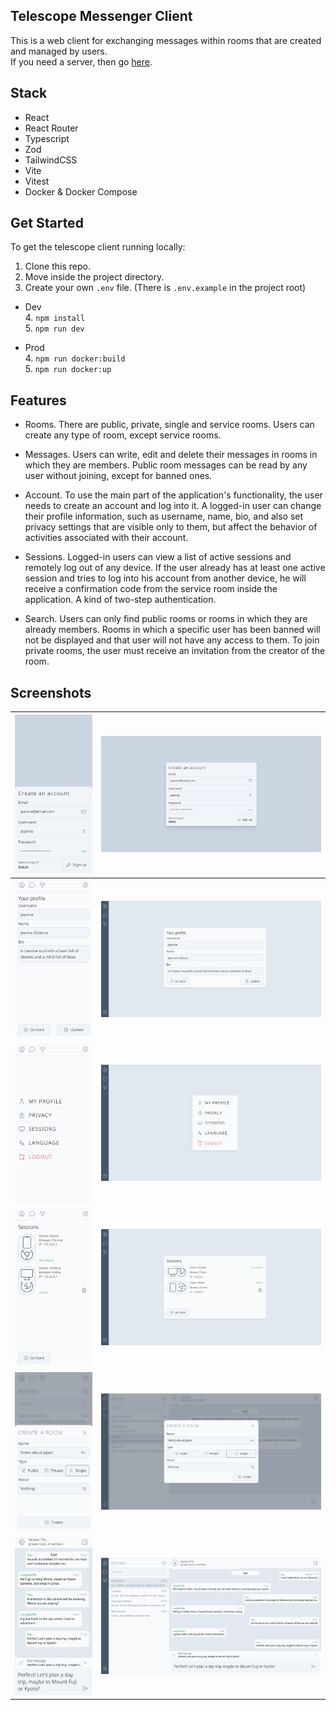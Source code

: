 ## Telescope Messenger Client

This is a web client for exchanging messages within rooms that are created and managed by users.  
If you need a server, then go [here](https://github.com/r7s9p9/telescope-server).

## Stack

- React
- React Router
- Typescript
- Zod
- TailwindCSS
- Vite
- Vitest
- Docker & Docker Compose

## Get Started

To get the telescope client running locally:

1. Clone this repo.
2. Move inside the project directory.
3. Create your own `.env` file. (There is `.env.example` in the project root)

- Dev  
  4. `npm install`  
  5. `npm run dev`

- Prod  
  4. `npm run docker:build`  
  5. `npm run docker:up`

## Features

- Rooms. There are public, private, single and service rooms. Users can create any type of room, except service rooms.

- Messages. Users can write, edit and delete their messages in rooms in which they are members. Public room messages can be read by any user without joining, except for banned ones.

- Account. To use the main part of the application's functionality, the user needs to create an account and log into it. A logged-in user can change their profile information, such as username, name, bio, and also set privacy settings that are visible only to them, but affect the behavior of activities associated with their account.

- Sessions. Logged-in users can view a list of active sessions and remotely log out of any device. If the user already has at least one active session and tries to log into his account from another device, he will receive a confirmation code from the service room inside the application. A kind of two-step authentication.

- Search. Users can only find public rooms or rooms in which they are already members. Rooms in which a specific user has been banned will not be displayed and that user will not have any access to them. To join private rooms, the user must receive an invitation from the creator of the room.

## Screenshots

| ![Create an account](docs/images/readme-screenshot-01-mobile.png) | ![Create an account](docs/images/readme-screenshot-01-desktop.png)
| ------------------------------------------------- | ------------------------------------------------------ |
| ![Profile](docs/images/readme-screenshot-02-mobile.png) | ![Profile](docs/images/readme-screenshot-02-desktop.png) |
| ![Settings](docs/images/readme-screenshot-04-mobile.png) | ![Settings](docs/images/readme-screenshot-04-desktop.png) |
| ![Sessions](docs/images/readme-screenshot-03-mobile.png) | ![Sessions](docs/images/readme-screenshot-03-desktop.png) |
| ![Create a room](docs/images/readme-screenshot-05-mobile.png) | ![Create a room](docs/images/readme-screenshot-05-desktop.png) |
| ![Chat](docs/images/readme-screenshot-06-mobile.png) | ![Chat](docs/images/readme-screenshot-06-desktop.png) |
